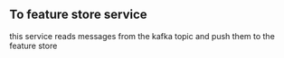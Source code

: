 ## To feature store service

this service reads messages from the kafka topic and push them to the feature store

